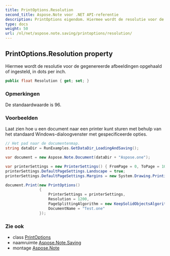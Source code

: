 ```yaml
---
title: PrintOptions.Resolution
second_title: Aspose.Note voor .NET API-referentie
description: PrintOptions eigendom. Hiermee wordt de resolutie voor de gegenereerde afbeeldingen opgehaald of ingesteld in dots per inch.
type: docs
weight: 50
url: /nl/net/aspose.note.saving/printoptions/resolution/
---
```

## PrintOptions.Resolution property

Hiermee wordt de resolutie voor de gegenereerde afbeeldingen opgehaald of ingesteld, in dots per inch.

```csharp
public float Resolution { get; set; }
```

### Opmerkingen

De standaardwaarde is 96.

### Voorbeelden

Laat zien hoe u een document naar een printer kunt sturen met behulp van het standaard Windows-dialoogvenster met gespecificeerde opties.

```csharp
// Het pad naar de documentenmap.
string dataDir = RunExamples.GetDataDir_LoadingAndSaving();

var document = new Aspose.Note.Document(dataDir + "Aspose.one");

var printerSettings = new PrinterSettings() { FromPage = 0, ToPage = 10 };
printerSettings.DefaultPageSettings.Landscape = true;
printerSettings.DefaultPageSettings.Margins = new System.Drawing.Printing.Margins(50, 50, 150, 50);

document.Print(new PrintOptions()
               {
                   PrinterSettings = printerSettings,
                   Resolution = 1200,
                   PageSplittingAlgorithm = new KeepSolidObjectsAlgorithm(),
                   DocumentName = "Test.one"
               });
```

### Zie ook

* class [PrintOptions](../)
* naamruimte [Aspose.Note.Saving](../../printoptions/)
* montage [Aspose.Note](../../../)


